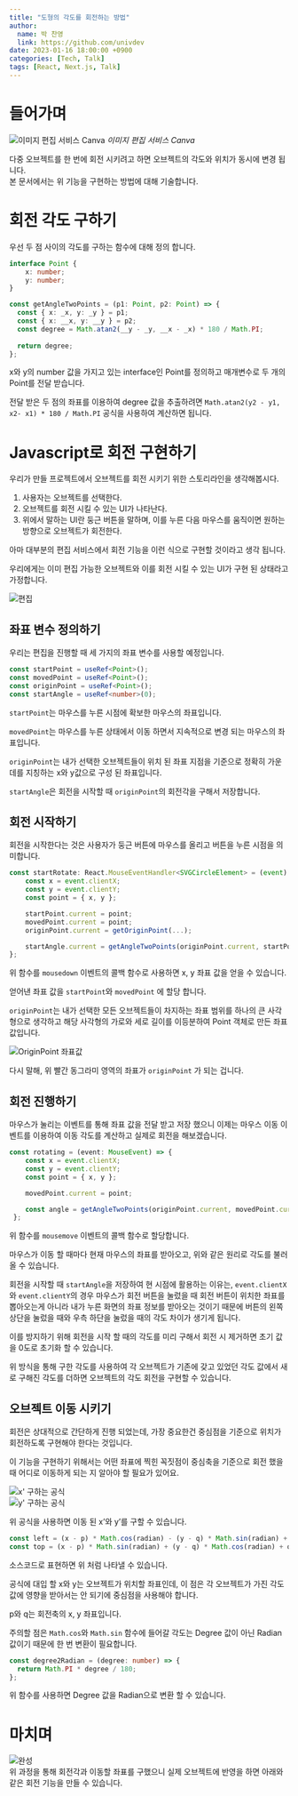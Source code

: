 ```yaml
---
title: "도형의 각도를 회전하는 방법"
author:
  name: 박 찬영
  link: https://github.com/univdev
date: 2023-01-16 18:00:00 +0900
categories: [Tech, Talk]
tags: [React, Next.js, Talk]
---
```

# 들어가며
![이미지 편집 서비스 Canva](/assets/post_images/2023-01-09-rotate-objects/%E1%84%92%E1%85%AA%E1%84%86%E1%85%A7%E1%86%AB%20%E1%84%80%E1%85%B5%E1%84%85%E1%85%A9%E1%86%A8%202023-01-09%20%E1%84%8B%E1%85%A9%E1%84%8C%E1%85%A5%E1%86%AB%2010.37.55.gif)
_이미지 편집 서비스 Canva_

다중 오브젝트를 한 번에 회전 시키려고 하면 오브젝트의 각도와 위치가 동시에 변경 됩니다.  
본 문서에서는 위 기능을 구현하는 방법에 대해 기술합니다.

# 회전 각도 구하기
우선 두 점 사이의 각도를 구하는 함수에 대해 정의 합니다.

```typescript
interface Point {
	x: number;
	y: number;
}

const getAngleTwoPoints = (p1: Point, p2: Point) => {
  const { x: _x, y: _y } = p1;
  const { x: __x, y: __y } = p2;
  const degree = Math.atan2(__y - _y, __x - _x) * 180 / Math.PI;
  
  return degree;
};
```

x와 y의 number 값을 가지고 있는 interface인 Point를 정의하고 매개변수로 두 개의 Point를 전달 받습니다.

전달 받은 두 점의 좌표를 이용하여 degree 값을 추출하려면 `Math.atan2(y2 - y1, x2- x1) * 180 / Math.PI` 공식을 사용하여 계산하면 됩니다.

# Javascript로 회전 구현하기
우리가 만들 프로젝트에서 오브젝트를 회전 시키기 위한 스토리라인을 생각해봅시다.

1. 사용자는 오브젝트를 선택한다.
2. 오브젝트를 회전 시킬 수 있는 UI가 나타난다.
3. 위에서 말하는 UI란 둥근 버튼을 말하며, 이를 누른 다음 마우스를 움직이면 원하는 방향으로 오브젝트가 회전한다.

아마 대부분의 편집 서비스에서 회전 기능을 이런 식으로 구현할 것이라고 생각 됩니다.

우리에게는 이미 편집 가능한 오브젝트와 이를 회전 시킬 수 있는 UI가 구현 된 상태라고 가정합니다.

![편집](/assets/post_images/2023-01-09-rotate-objects/20230109153239.png)

## 좌표 변수 정의하기
우리는 편집을 진행할 때 세 가지의 좌표 변수를 사용할 예정입니다.

```typescript
const startPoint = useRef<Point>();
const movedPoint = useRef<Point>();
const originPoint = useRef<Point>();
const startAngle = useRef<number>(0);
```

`startPoint`는 마우스를 누른 시점에 확보한 마우스의 좌표입니다.

`movedPoint`는 마우스를 누른 상태에서 이동 하면서 지속적으로 변경 되는 마우스의 좌표입니다.

`originPoint`는 내가 선택한 오브젝트들이 위치 된 좌표 지점을 기준으로 정확히 가운데를 지칭하는 x와 y값으로 구성 된 좌표입니다.

`startAngle`은 회전을 시작할 때  `originPoint`의 회전각을 구해서 저장합니다.

## 회전 시작하기
회전을 시작한다는 것은 사용자가 둥근 버튼에 마우스를 올리고 버튼을 누른 시점을 의미합니다.

```typescript
const startRotate: React.MouseEventHandler<SVGCircleElement> = (event) => {
	const x = event.clientX;
	const y = event.clientY;
	const point = { x, y };

	startPoint.current = point;
	movedPoint.current = point;
	originPoint.current = getOriginPoint(...);

	startAngle.current = getAngleTwoPoints(originPoint.current, startPoint.current);
};
```

위 함수를 `mousedown` 이벤트의 콜백 함수로 사용하면 x, y 좌표 값을 얻을 수 있습니다.

얻어낸 좌표 값을 `startPoint`와 `movedPoint` 에 할당 합니다.

`originPoint`는 내가 선택한 모든 오브젝트들이 차지하는 좌표 범위를 하나의 큰 사각형으로 생각하고 해당 사각형의 가로와 세로 길이를 이등분하여 Point 객체로 만든 좌표 값입니다.

![OriginPoint 좌표값](/assets/post_images/2023-01-09-rotate-objects/%E1%84%89%E1%85%B3%E1%84%8F%E1%85%B3%E1%84%85%E1%85%B5%E1%86%AB%E1%84%89%E1%85%A3%E1%86%BA%202023-01-09%20%E1%84%8B%E1%85%A9%E1%84%92%E1%85%AE%201.45.02.png)

다시 말해, 위 빨간 동그라미 영역의 좌표가 `originPoint` 가 되는 겁니다.

## 회전 진행하기
마우스가 눌리는 이벤트를 통해 좌표 값을 전달 받고 저장 했으니 이제는 마우스 이동 이벤트를 이용하여 이동 각도를 계산하고 실제로 회전을 해보겠습니다.

```typescript
const rotating = (event: MouseEvent) => {
	const x = event.clientX;
	const y = event.clientY;
	const point = { x, y };

	movedPoint.current = point;

	const angle = getAngleTwoPoints(originPoint.current, movedPoint.current) - startAngle.current;
 };
```

위 함수를 `mousemove` 이벤트의 콜백 함수로 할당합니다.

마우스가 이동 할 때마다 현재 마우스의 좌표를 받아오고, 위와 같은 원리로 각도를 불러올 수 있습니다.

회전을 시작할 때 `startAngle`을 저장하여 현 시점에 활용하는 이유는, `event.clientX`와 `event.clientY`의 경우 마우스가 회전 버튼을 눌렀을 때 회전 버튼이 위치한 좌표를 뽑아오는게 아니라 내가 누른 화면의 좌표 정보를 받아오는 것이기 때문에 버튼의 왼쪽 상단을 눌렀을 때와 우측 하단을 눌렀을 때의 각도 차이가 생기게 됩니다.

이를 방지하기 위해 회전을 시작 할 때의 각도를 미리 구해서 회전 시 제거하면 초기 값을 0도로 초기화 할 수 있습니다.

위 방식을 통해 구한 각도를 사용하여 각 오브젝트가 기존에 갖고 있었던 각도 값에서 새로 구해진 각도를 더하면 오브젝트의 각도 회전을 구현할 수 있습니다.

## 오브젝트 이동 시키기
회전은 상대적으로 간단하게 진행 되었는데, 가장 중요한건 중심점을 기준으로 위치가 회전하도록 구현해야 한다는 것입니다.

이 기능을 구현하기 위해서는 어떤 좌표에 찍힌 꼭짓점이 중심축을 기준으로 회전 했을 때 어디로 이동하게 되는 지 알아야 할 필요가 있어요.

![x' 구하는 공식](/assets/post_images/2023-01-09-rotate-objects/20230109155018.png)  
![y' 구하는 공식](/assets/post_images/2023-01-09-rotate-objects/20230109155039.png)

위 공식을 사용하면 이동 된 x’와 y’를 구할 수 있습니다.

```typescript
const left = (x - p) * Math.cos(radian) - (y - q) * Math.sin(radian) + p;
const top = (x - p) * Math.sin(radian) + (y - q) * Math.cos(radian) + q;
```

소스코드로 표현하면 위 처럼 나타낼 수 있습니다.

공식에 대입 할 x와 y는 오브젝트가 위치할 좌표인데, 이 점은 각 오브젝트가 가진 각도값에 영향을 받아서는 안 되기에 중심점을 사용해야 합니다.

p와 q는 회전축의 x, y 좌표입니다.

주의할 점은 `Math.cos`와 `Math.sin` 함수에  들어갈 각도는 Degree 값이 아닌 Radian 값이기 때문에 한 번 변환이 필요합니다.

```typescript
const degree2Radian = (degree: number) => {
  return Math.PI * degree / 180;
};
```

위 함수를 사용하면 Degree 값을 Radian으로 변환 할 수 있습니다.

# 마치며
![완성](/assets/post_images/2023-01-09-rotate-objects/%E1%84%92%E1%85%AA%E1%84%86%E1%85%A7%E1%86%AB%20%E1%84%80%E1%85%B5%E1%84%85%E1%85%A9%E1%86%A8%202023-01-09%20%E1%84%8B%E1%85%A9%E1%84%92%E1%85%AE%202.26.28.gif)  
위 과정을 통해 회전각과 이동할 좌표를 구했으니 실제 오브젝트에 반영을 하면 아래와 같은 회전 기능을 만들 수 있습니다.